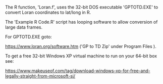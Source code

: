 The R function, 'Loran.f', uses the 32-bit DOS executable 'GPTOTD.EXE' to convert Loran coordinates to lat/long in R.

The 'Example R Code.R' script has looping software to allow conversion of large data frames. 

For GPTOTD.EXE goto:

   https://www.loran.org/software.htm  ('GP to TD Zip' under Program Files
   ).
    
To get a free 32-bit Windows XP virtual machine to run on your 64-bit box see:

   https://www.makeuseof.com/tag/download-windows-xp-for-free-and-legally-straight-from-microsoft-si/

